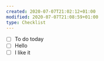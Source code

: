 ```yaml
---
created: 2020-07-07T21:02:12+01:00
modified: 2020-07-07T21:08:59+01:00
type: Checklist
---
```


- [ ] To do today
- [ ] Hello
- [ ] I like it